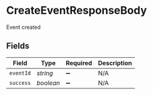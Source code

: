 # CreateEventResponseBody

Event created


## Fields

| Field              | Type               | Required           | Description        |
| ------------------ | ------------------ | ------------------ | ------------------ |
| `eventId`          | *string*           | :heavy_minus_sign: | N/A                |
| `success`          | *boolean*          | :heavy_minus_sign: | N/A                |